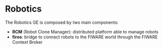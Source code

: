 # Robotics
The Robotics GE is composed by two main components:
- **RCM** (Robot Clone Manager): distributed platform able to manage robots
- **firos**: bridge to connect robots to the FIWARE world through the FIWARE Context Broker
